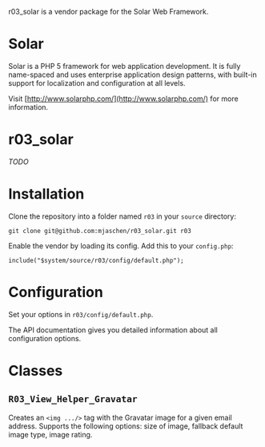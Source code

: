 r03_solar is a vendor package for the Solar Web Framework.

Solar
=====

Solar is a PHP 5 framework for web application development. It is fully name-spaced and uses enterprise application design patterns, with built-in support for localization and configuration at all levels.

Visit [http://www.solarphp.com/](http://www.solarphp.com/) for more information.

r03_solar
=========

*TODO*

Installation
============

Clone the repository into a folder named `r03` in your `source` directory:

    git clone git@github.com:mjaschen/r03_solar.git r03
    
Enable the vendor by loading its config. Add this to your `config.php`:

    include("$system/source/r03/config/default.php");

Configuration
=============

Set your options in `r03/config/default.php`.

The API documentation gives you detailed information about all configuration options.

Classes
=======

`R03_View_Helper_Gravatar`
--------------------------

Creates an `<img .../>` tag with the Gravatar image for a given email address. Supports the following options: size of image, fallback default image type, image rating.